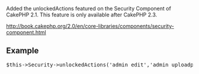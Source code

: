 Added the unlockedActions featured on the Security Component of CakePHP 2.1. This feature is only available after CakePHP 2.3.  

http://book.cakephp.org/2.0/en/core-libraries/components/security-component.html

Example
----------------------------------
<pre>
$this->Security->unlockedActions('admin_edit','admin_uploadpic');
</pre>
